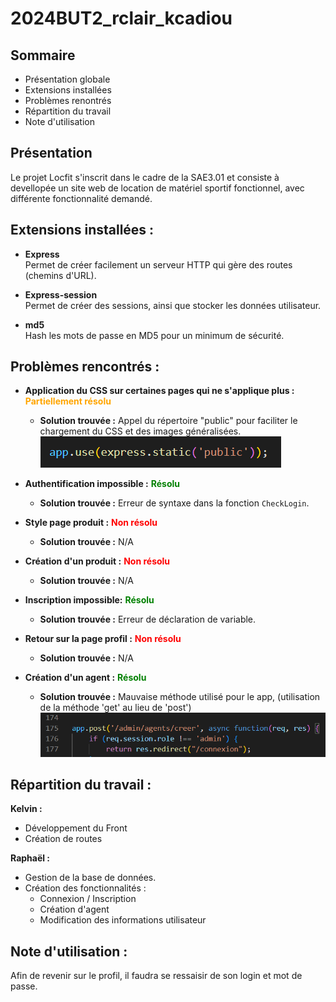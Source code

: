 # 2024BUT2_rclair_kcadiou
## Sommaire
- Présentation globale
- Extensions installées
- Problèmes renontrés
- Répartition du travail
- Note d'utilisation 

## Présentation

Le projet Locfit s'inscrit dans le cadre de la SAE3.01 et consiste à devellopée un site web de location de matériel sportif fonctionnel, avec différente fonctionnalité demandé. 

## Extensions installées :

- **Express**  
    Permet de créer facilement un serveur HTTP qui gère des routes (chemins d'URL).

- **Express-session**  
    Permet de créer des sessions, ainsi que stocker les données utilisateur.

- **md5**  
    Hash les mots de passe en MD5 pour un minimum de sécurité.

## Problèmes rencontrés :

* **Application du CSS sur certaines pages qui ne s'applique plus :**  <span style="color: orange; font-weight: bold;">Partiellement résolu</span>  
    - **Solution trouvée :** Appel du répertoire "public" pour faciliter le chargement du CSS et des images généralisées.  
    ![alt text](image.png)

* **Authentification impossible :** <span style="color: green; font-weight: bold;">Résolu</span>  
    - **Solution trouvée :** Erreur de syntaxe dans la fonction `CheckLogin`.

* **Style page produit :**  <span style="color: red; font-weight: bold;">Non résolu</span>  
    - **Solution trouvée :** N/A

* **Création d'un produit :** <span style="color: red; font-weight: bold;">Non résolu</span>  
    - **Solution trouvée :** N/A

 * **Inscription impossible:** <span style="color: green; font-weight: bold;">Résolu</span>  
    - **Solution trouvée :** Erreur de déclaration de variable.

* **Retour sur la page profil :**  <span style="color: red; font-weight: bold;">Non résolu</span>  
    - **Solution trouvée :** N/A

* **Création d'un agent :** <span style="color: green; font-weight: bold;">Résolu</span>  
    - **Solution trouvée :** Mauvaise méthode utilisé pour le app, (utilisation de la méthode 'get' au lieu de 'post')
    ![alt text]({30939868-49F5-4DD9-ADDF-87205030FE7A}.png)



## Répartition du travail :

**Kelvin :**
- Développement du Front
- Création de routes

**Raphaël :**
- Gestion de la base de données.
- Création des fonctionnalités :
    * Connexion / Inscription
    * Création d'agent
    * Modification des informations utilisateur

## Note d'utilisation :

Afin de revenir sur le profil, il faudra se ressaisir de son login et mot de passe.
